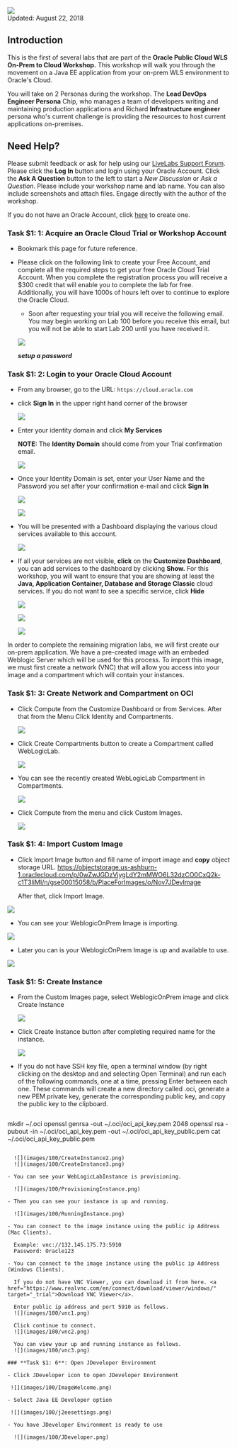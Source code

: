
![](images/100/Picture100-lab.png)  
Updated: August 22, 2018

## Introduction

This is the first of several labs that are part of the **Oracle Public Cloud WLS On-Prem to Cloud Workshop.** This workshop will walk you through the movement on a Java EE application from your on-prem WLS environment to Oracle's Cloud.

You will take on 2 Personas during the workshop. The **Lead DevOps Engineer Persona** Chip, who manages a team of developers writing and maintaining production applications and Richard **Infrastructure engineer** persona who's current challenge is providing the resources to host current applications on-premises.


## Need Help?
Please submit feedback or ask for help using our [LiveLabs Support Forum](https://community.oracle.com/tech/developers/categories/livelabsdiscussions). Please click the **Log In** button and login using your Oracle Account. Click the **Ask A Question** button to the left to start a *New Discussion* or *Ask a Question*.  Please include your workshop name and lab name.  You can also include screenshots and attach files.  Engage directly with the author of the workshop.

If you do not have an Oracle Account, click [here](https://profile.oracle.com/myprofile/account/create-account.jspx) to create one.
### **Task $1: 1**: Acquire an Oracle Cloud Trial or Workshop Account

- Bookmark this page for future reference.

- Please click on the following link to create your Free Account, and complete all the required steps to get your free Oracle Cloud Trial Account. When you complete the registration process you will receive a $300 credit that will enable you to complete the lab for free. Additionally, you will have 1000s of hours left over to continue to explore the Oracle Cloud.

    - Soon after requesting your trial you will receive the following email. You may begin working on Lab 100 before you receive this email, but you will not be able to start Lab 200 until you have received it.

    ![](images/100/100_1_1.png)

    ***setup a password***

### **Task $1: 2**: Login to your Oracle Cloud Account
- From any browser, go to the URL:
    `https://cloud.oracle.com`

- click **Sign In** in the upper right hand corner of the browser

    ![](images/100/Picture100-1.png)


- Enter your identity domain and click **My Services**

    **NOTE:** The **Identity Domain** should come from your Trial confirmation email.

    ![](images/100/LabGuide100-067ce155.png)

- Once your Identity Domain is set, enter your User Name and the Password you set after your confirmation e-mail and click **Sign In**

    ![](images/100/LabGuide100-938844ff.png)


    ![](images/100/Picture100-3.5.png)

- You will be presented with a Dashboard displaying the various cloud services available to this account.

    ![](images/100/LabGuide100-63e3321e.png)

- If all your services are not visible, **click** on the **Customize Dashboard**, you can add services to the dashboard by clicking **Show.** For this workshop, you will want to ensure that you are showing at least the **Java, Application Container, Database and Storage Classic** cloud services. If you do not want to see a specific service, click **Hide**

    ![](images/100/LabGuide100-59574863.png)

    ![](images/100/LabGuide100-7f4bb05a.png)

    ![](images/100/LabGuide100-9a5951ea.png)

In order to complete the remaining migration labs, we will first create our on-prem application.  We have a pre-created image with an embeded Weblogic Server which will be used for this process.  To import this image, we must first create a network (VNC) that will allow you access into your image and a compartment which will contain your instances.


### **Task $1: 3**: Create Network and Compartment on OCI
- Click Compute from the Customize Dashboard or from Services. After that from the Menu Click Identity and Compartments. 
  
  ![](images/100/LabGuide100-CreateCompartment.png)

- Click Create Compartments button to create a Compartment called WebLogicLab.
  
  ![](images/100/LabGuide100-CreateCompartment2.png)

- You can see the recently created WebLogicLab Compartment in  Compartments.
  
  ![](images/100/LabGuide100-CreateCompartment3.png)

- Click Compute from the menu and click Custom Images.
  
  ![](images/100/LabGuide100-CustomImages.png)

### **Task $1: 4**: Import Custom Image

- Click Import Image button and fill name of import image and  **copy** object storage URL.
  https://objectstorage.us-ashburn-1.oraclecloud.com/p/0wZwJGDzVjygLdY2mMWO6L32dzCO0CxQ2k-c1T3liMI/n/gse00015058/b/PlaceForImages/o/Nov7JDevImage

   After that, click Import Image.
  
![](images/100/LabGuide100-ImageImport.png)

- You can see your WeblogicOnPrem Image is importing.
  
![](images/100/LabGuide100-ImageImport2.png)

- Later you can is your WeblogicOnPrem Image is up and available to use.
  
![](images/100/LabGuide100-ImageImport3.png)

### **Task $1: 5**: Create Instance

- From the Custom Images page, select WeblogicOnPrem image and click Create Instance
  
  ![](images/100/CreateInstanceOnImage.png)

- Click Create Instance button after completing required name for the instance.

  ![](images/100/CreateInstance1.png)

- If you do not have SSH key file, open a terminal window (by right clicking on the desktop and and selecting Open Terminal) and run each of the following commands, one at a time, pressing Enter between each one. These commands will create a new directory called .oci, generate a new PEM private key, generate the corresponding public key, and copy the public key to the clipboard.
  
  ```bash
mkdir ~/.oci
openssl genrsa -out ~/.oci/oci_api_key.pem 2048
openssl rsa -pubout -in ~/.oci/oci_api_key.pem -out ~/.oci/oci_api_key_public.pem
cat ~/.oci/oci_api_key_public.pem
```

  ![](images/100/CreateInstance2.png)
  ![](images/100/CreateInstance3.png)

- You can see your WebLogicLabInstance is provisioning.
  
  ![](images/100/ProvisioningInstance.png)

- Then you can see your instance is up and running.
  
  ![](images/100/RunningInstance.png)

- You can connect to the image instance using the public ip Address (Mac Clients).
  
  Example: vnc://132.145.175.73:5910
  Password: Oracle123

- You can connect to the image instance using the public ip Address (Windows Clients).
  
  If you do not have VNC Viewer, you can download it from here. <a href="https://www.realvnc.com/en/connect/download/viewer/windows/" target="_trial">Download VNC Viewer</a>.
  
  Enter public ip address and port 5910 as follows.
  ![](images/100/vnc1.png)

  Click continue to connect.
  ![](images/100/vnc2.png)

  You can view your up and running instance as follows.
  ![](images/100/vnc3.png)
  
### **Task $1: 6**: Open JDeveloper Environment

- Click JDeveloper icon to open JDeveloper Environment

 ![](images/100/ImageWelcome.png)

- Select Java EE Developer option
  
 ![](images/100/j2eesettings.png)
  
- You have JDeveloper Environment is ready to use
  
  ![](images/100/JDeveloper.png)
